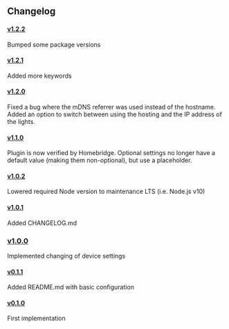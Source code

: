 ## Changelog

#### [v1.2.2](https://github.com/derjayjay/homebridge-keylights/compare/v1.2.1...v1.2.2)

Bumped some package versions

#### [v1.2.1](https://github.com/derjayjay/homebridge-keylights/compare/v1.2.0...v1.2.1)

Added more keywords

#### [v1.2.0](https://github.com/derjayjay/homebridge-keylights/compare/v1.1.0...v1.2.0)

Fixed a bug where the mDNS referrer was used instead of the hostname. Added an option to switch between using the hosting and the IP address of the lights.

#### [v1.1.0](https://github.com/derjayjay/homebridge-keylights/compare/v1.0.2...v1.1.0)

Plugin is now verified by Homebridge. Optional settings no longer have a default value (making them non-optional), but use a placeholder.

#### [v1.0.2](https://github.com/derjayjay/homebridge-keylights/compare/v1.0.1...v1.0.2)

Lowered required Node version to maintenance LTS (i.e. Node.js v10)

#### [v1.0.1](https://github.com/derjayjay/homebridge-keylights/compare/v1.0.0...v1.0.1)

Added CHANGELOG.md

### [v1.0.0](https://github.com/derjayjay/homebridge-keylights/compare/v0.1.1...v1.0.0)

Implemented changing of device settings

#### [v0.1.1](https://github.com/derjayjay/homebridge-keylights/compare/v0.1.0...v0.1.1)

Added README.md with basic configuration

#### [v0.1.0](https://github.com/derjayjay/homebridge-keylights/compare/99da1a3...v0.1.0)

First implementation
